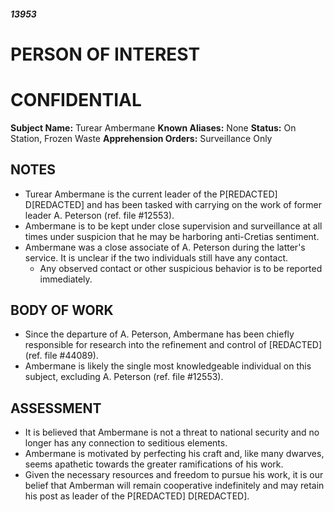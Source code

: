 ##### 13953

# PERSON OF INTEREST

# CONFIDENTIAL

**Subject Name:** Turear Ambermane
**Known Aliases:** None
**Status:** On Station, Frozen Waste
**Apprehension Orders:** Surveillance Only

## NOTES
- Turear Ambermane is the current leader of the P\[REDACTED] D\[REDACTED] and has been tasked with carrying on the work of former leader A. Peterson (ref. file #12553). 
- Ambermane is to be kept under close supervision and surveillance at all times under suspicion that he may be harboring anti-Cretias sentiment. 
- Ambermane was a close associate of A. Peterson during the latter's service. It is unclear if the two individuals still have any contact.
	- Any observed contact or other suspicious behavior is to be reported immediately. 

## BODY OF WORK
- Since the departure of A. Peterson, Ambermane has been chiefly responsible for research into the refinement and control of \[REDACTED] (ref. file #44089). 
- Ambermane is likely the single most knowledgeable individual on this subject, excluding A. Peterson (ref. file #12553). 

## ASSESSMENT
- It is believed that Ambermane is not a threat to national security and no longer has any connection to seditious elements. 
- Ambermane is motivated by perfecting his craft and, like many dwarves, seems apathetic towards the greater ramifications of his work.
- Given the necessary resources and freedom to pursue his work, it is our belief that Amberman will remain cooperative indefinitely and may retain his post as leader of the P\[REDACTED] D\[REDACTED]. 

